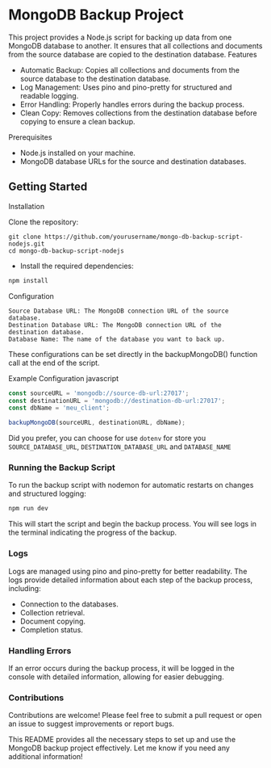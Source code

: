 # MongoDB Backup Project

This project provides a Node.js script for backing up data from one MongoDB database to another. It ensures that all collections and documents from the source database are copied to the destination database.
Features

- Automatic Backup: Copies all collections and documents from the source database to the destination database.
- Log Management: Uses pino and pino-pretty for structured and readable logging.
- Error Handling: Properly handles errors during the backup process.
- Clean Copy: Removes collections from the destination database before copying to ensure a clean backup.

Prerequisites

- Node.js installed on your machine.
- MongoDB database URLs for the source and destination databases.

## Getting Started
Installation

Clone the repository:
```
git clone https://github.com/yourusername/mongo-db-backup-script-nodejs.git
cd mongo-db-backup-script-nodejs
```

- Install the required dependencies:

```bash
npm install
```
Configuration

    Source Database URL: The MongoDB connection URL of the source database.
    Destination Database URL: The MongoDB connection URL of the destination database.
    Database Name: The name of the database you want to back up.

These configurations can be set directly in the backupMongoDB() function call at the end of the script.

Example Configuration
javascript
```js
const sourceURL = 'mongodb://source-db-url:27017';
const destinationURL = 'mongodb://destination-db-url:27017';
const dbName = 'meu_client';

backupMongoDB(sourceURL, destinationURL, dbName);
```
Did you prefer, you can choose for use ```dotenv``` for store you ```SOURCE_DATABASE_URL```, ```DESTINATION_DATABASE_URL``` and ```DATABASE_NAME```

### Running the Backup Script

To run the backup script with nodemon for automatic restarts on changes and structured logging:

```bash
npm run dev
```
This will start the script and begin the backup process. You will see logs in the terminal indicating the progress of the backup.

### Logs

Logs are managed using pino and pino-pretty for better readability. The logs provide detailed information about each step of the backup process, including:
- Connection to the databases.
- Collection retrieval.
- Document copying.
- Completion status.

### Handling Errors

If an error occurs during the backup process, it will be logged in the console with detailed information, allowing for easier debugging.

### Contributions
Contributions are welcome! Please feel free to submit a pull request or open an issue to suggest improvements or report bugs.

This README provides all the necessary steps to set up and use the MongoDB backup project effectively. Let me know if you need any additional information!

